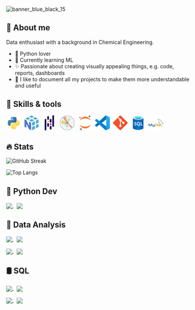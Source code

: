 ![banner_blue_black_15](https://github.com/user-attachments/assets/5af7fea7-a3c9-48a7-95b1-addad8a40bd6)

## 👀 About me
Data enthusiast with a background in Chemical Engineering.
* 🐍 Python lover
* 🌱 Currently learning ML
* ✨ Passionate about creating visually appealing things, e.g. code, reports, dashboards
* 📃 I like to document all my projects to make them more understandable and useful

## 💪 Skills & tools
<div>
  <img src="https://github.com/devicons/devicon/blob/master/icons/python/python-original.svg" title="Python" alt="Python" width="40" height="40"/>&nbsp;
  <img src="https://github.com/devicons/devicon/blob/master/icons/numpy/numpy-original.svg" title="Numpy" alt="Numpy" width="40" height="40"/>&nbsp;
  <img src="https://github.com/devicons/devicon/blob/master/icons/pandas/pandas-original.svg" title="Pandas" alt="Pandas" width="40" height="40"/>&nbsp;
  <img src="https://github.com/devicons/devicon/blob/master/icons/matplotlib/matplotlib-original.svg" title="Matplotlib" alt="Matplotlib" width="40" height="40"/>&nbsp;
  <img src="https://github.com/devicons/devicon/blob/master/icons/jupyter/jupyter-original.svg" title="Jupyter" alt="Jupyter" width="40" height="40"/>&nbsp;
  <img src="https://github.com/devicons/devicon/blob/master/icons/vscode/vscode-original.svg" title="Vscode" alt="Vscode " width="40" height="40"/>&nbsp;
  <img src="https://github.com/devicons/devicon/blob/master/icons/git/git-original.svg"  title="Git" alt="Git" width="40" height="40"/>&nbsp;
  <img src="https://github.com/devicons/devicon/blob/master/icons/azuresqldatabase/azuresqldatabase-original.svg"  title="SQL" alt="SQL" width="40" height="40"/>&nbsp;
  <img src="https://github.com/devicons/devicon/blob/master/icons/mysql/mysql-original-wordmark.svg"  title="MySQL" alt="MySQL" width="40" height="40"/>&nbsp;

  
</div>

## 🔥 Stats
![GitHub Streak](http://github-readme-streak-stats.herokuapp.com?user=herrerovir&theme=github-dark-blue&border=3090C7&sideNums=3090C7&ring=3090C7&fire=EB5454&stroke=3090C7)

![Top Langs](https://github-readme-stats.vercel.app/api/top-langs/?username=herrerovir&hide_progress=true&border_color=3090C7&bg_color=0D1117&title_color=3090C7&text_color=8B949E&icon_color=3090C7&card_width=495)

## 🐍 Python Dev
<p align="left">
<a href="https://github.com/herrerovir/Gmail-weekly-email-automation">
<img width='49%' align="center"src="https://github-readme-stats.vercel.app/api/pin/?username=herrerovir&repo=Gmail-weekly-email-automation&border_color=3090C7&bg_color=0D1117&title_color=3090C7&text_color=8B949E&icon_color=3090C7" />
</a>
<span>&nbsp;</span>
<a href="https://github.com/herrerovir/Automated-back-up-to-google-drive">
<img width='49%' align="center"src="https://github-readme-stats.vercel.app/api/pin/?username=herrerovir&repo=Automated-back-up-to-google-drive&border_color=3090C7&bg_color=0D1117&title_color=3090C7&text_color=8B949E&icon_color=3090C7" />
</a>
</p>


## 🧐 Data Analysis
<p align="left">
<a href="https://github.com/herrerovir/Python-web-scraping-chemical-producers">
<img width='49%' align="center"src="https://github-readme-stats.vercel.app/api/pin/?username=herrerovir&repo=Python-web-scraping-chemical-producers&border_color=3090C7&bg_color=0D1117&title_color=3090C7&text_color=8B949E&icon_color=3090C7" />
</a>
<span>&nbsp;</span>
<a href="https://github.com/herrerovir/Python-exploratory-data-analysis-gym-exercises">
<img width='49%' align="center"src="https://github-readme-stats.vercel.app/api/pin/?username=herrerovir&repo=Python-exploratory-data-analysis-gym-exercises&border_color=3090C7&bg_color=0D1117&title_color=3090C7&text_color=8B949E&icon_color=3090C7" />
</a>
</p>
<p align="left">
<a href="https://github.com/herrerovir/Python-movies">
<img width='49%' align="center"src="https://github-readme-stats.vercel.app/api/pin/?username=herrerovir&repo=Python-movies&border_color=3090C7&bg_color=0D1117&title_color=3090C7&text_color=8B949E&icon_color=3090C7" />
</a>
<span>&nbsp;</span>
<a href="https://github.com/herrerovir/Python-co2-emissions">
<img width='49%' align="center"src="https://github-readme-stats.vercel.app/api/pin/?username=herrerovir&repo=Python-co2-emissions&border_color=3090C7&bg_color=0D1117&title_color=3090C7&text_color=8B949E&icon_color=3090C7" />
</a>

## 🛢️ SQL
<p align="left">
<a href="https://github.com/herrerovir/SQL-world-layoffs">
<img width='49%' align="center"src="https://github-readme-stats.vercel.app/api/pin/?username=herrerovir&repo=SQL-world-layoffs&border_color=3090C7&bg_color=0D1117&title_color=3090C7&text_color=8B949E&icon_color=3090C7" />
</a>
<span>&nbsp;</span>
<a href="https://github.com/herrerovir/SQL-world-life-expectancy">
<img width='49%' align="center"src="https://github-readme-stats.vercel.app/api/pin/?username=herrerovir&repo=SQL-world-life-expectancy&border_color=3090C7&bg_color=0D1117&title_color=3090C7&text_color=8B949E&icon_color=3090C7" />
</a>
</p>
<p align="left">
<a href="https://github.com/herrerovir/SQL-US-household-income">
<img width='49%' align="center"src="https://github-readme-stats.vercel.app/api/pin/?username=herrerovir&repo=SQL-US-household-income&border_color=3090C7&bg_color=0D1117&title_color=3090C7&text_color=8B949E&icon_color=3090C7" />
</a>
<span>&nbsp;</span>
<a href="https://github.com/herrerovir/SQL-automated-data-cleaning">
<img width='49%' align="center"src="https://github-readme-stats.vercel.app/api/pin/?username=herrerovir&repo=SQL-automated-data-cleaning&border_color=3090C7&bg_color=0D1117&title_color=3090C7&text_color=8B949E&icon_color=3090C7" />
</a>
</p>
